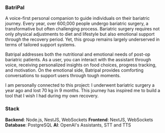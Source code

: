 ### BatriPal

A voice-first personal companion to guide individuals on their bariatric journey. Every year, over 600,000 people undergo bariatric surgery, a transformative but often challenging process. Bariatric surgery requires not only physical adjustments to diet and lifestyle but also emotional support through the recovery period. Yet, this group remains largely underserved in terms of tailored support systems.

Batripal addresses both the nutritional and emotional needs of post-op bariatric patients. As a user, you can interact with the assistant through voice, receiving personalized insights on food choices, progress tracking, and motivation. On the emotional side, Batripal provides comforting conversations to support users through tough moments.

I am personally connected to this project: I underwent bariatric surgery a year ago and lost 70 kg in 9 months. This journey has inspired me to build a tool that I wish I had during my own recovery.

### Stack

**Backend**: Node.js, NestJS, WebSockets
**Frontend**: NextJS, WebSockets
**Database**: PostgreSQL
**AI**: OpenAI's Assistants, STT and TTS
